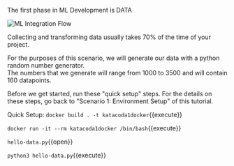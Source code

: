 The first phase in ML Development is 
DATA

![ML Integration Flow](/laura-schornack/scenarios/set-up/assets/data.png)

Collecting and transforming data usually takes 70% of the time of your project.  

For the purposes of this scenario, we will generate our data with a python random number generator.  
The numbers that we generate will range from 1000 to 3500 and will contain 160 datapoints.  

Before we get started, run these "quick setup" steps.  For the details on these steps, go back to "Scenario 1: Environment Setup" of this tutorial.  

Quick Setup:
`docker build . -t katacoda1docker`{{execute}}

`docker run -it --rm katacoda1docker /bin/bash`{{execute}}

`hello-data.py`{{open}}

`python3 hello-data.py`{{execute}}


